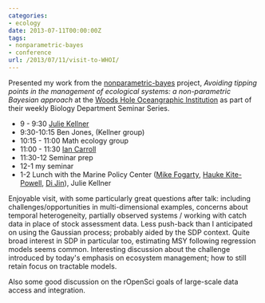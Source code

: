 ```yaml
---
categories:
- ecology
date: 2013-07-11T00:00:00Z
tags:
- nonparametric-bayes
- conference
url: /2013/07/11/visit-to-WHOI/
---
```


Presented my work from the [nonparametric-bayes](/tags/#nonparametric-bayes) project, _Avoiding tipping points in the management of ecological systems: a non-parametric Bayesian approach_ at the [Woods Hole Oceangraphic Institution](http://www.whoi.edu/) as part of their weekly Biology Department Seminar Series.  

* 9 - 9:30 [Julie Kellner](http://www.jbkellner.com/)
* 9:30-10:15 Ben Jones, (Kellner group)
* 10:15 - 11:00 Math ecology group
* 11:00 - 11:30 [Ian Carroll](http://www.whoi.edu/hpb/Site.do?id=14853)
* 11:30-12 Seminar prep
* 12-1 my seminar
* 1-2 Lunch with the Marine Policy Center ([Mike
Fogarty](http://www.whoi.edu/oceanus/viewArticle.do?id=3992),
[Hauke Kite-Powell](http://www.whoi.edu/hpb/Site.do?id=1692), [Di
Jin](http://www.whoi.edu/hpb/Site.do?id=172)), Julie Kellner



Enjoyable visit, with some particularly great questions after talk: including challenges/opportunities in multi-dimensional examples, concerns about temporal heterogeneity, partially observed systems / working with catch data in place of stock assessment data.  Less push-back than I anticipated on using the Gaussian process; probably aided by the SDP context.  Quite broad interest in SDP in particular too, estimating MSY following regression models seems common.  Interesting discussion about the challenge introduced by today's emphasis on ecosystem management; how to still retain focus on tractable models.  

Also some good discussion on the rOpenSci goals of large-scale data access and integration.  
